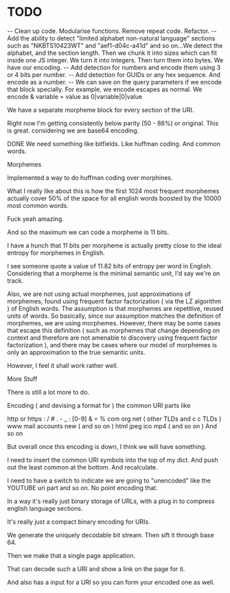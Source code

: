 # TODO

-- Clean up code. Modularise functions. Remove repeat code. Refactor.
-- Add the ability to detect "limited alphabet non-natural language" sections such as
"NKBTS10423WT" and "aef1-d04c-a41d" and so on...We detect the alphabet, and the section length.
Then we chunk it into sizes which can fit inside one JS integer. We turn it into integers. Then 
turn them into bytes. We have our encoding.
-- Add detection for numbers and encode them using 3 or 4 bits per number. 
-- Add detection for GUIDs or any hex sequence. And encode as a number.
-- We can save on the query parameters if we encode that block specially. 
For example, we encode escapes as normal. We encode & variable = value as
0|variable|0|value

We have a separate morpheme block for every section of the URI.

Right now I'm getting consistently below parity (50 - 88%) or original. This is great. considering we are base64 encoding.


DONE We need something like bitfields. Like huffman coding. And common words.

Morphemes

  Implemented a way to do huffman coding over morphines.

  What I really like about this is how the first 1024 most frequent morphemes actually cover 50% of the space for all english words boosted by the 10000 most common words.

  Fuck yeah amazing.

  And so the maximum we can code a morpheme is 11 bits. 

  I have a hunch that 11 bits per morpheme is actually pretty close to the ideal entropy for morphemes in English.

  I see someone quote a value of 11.82 bits of entropy per word in English. Considering that a morpheme is the minimal semantic unit, I'd say we're on track.

  Also, we are not using actual morphemes, just approximations of morphemes, found using frequent factor factorization ( via the LZ algorithm ) of English words. The assumption is that morphemes are repetitive, reused units of words. So basically, since our assumption matches the definition of morphemes, we are using morphemes. However, there may be some cases that escape this definition ( such as morphemes that change depending on context and therefore are not amenable to discovery using frequent factor factorization ), and there may be cases where our model of morphemes is only an approximation to the true semantic units. 

  However, I feel it shall work rather well.

More Stuff

There is still a lot more to do.

Encoding ( and devising a format for ) the common URI parts like

http or https
: / #
. - _ :
[0-9]
& = %
com org net ( other TLDs and c c TLDs )
www mail accounts new ( and so on ) 
html jpeg ico mp4 ( and so on )
And so on

But overall once this encoding is down, I think we will have something.

I need to insert the common URI symbols into the top of my dict. And push out the least common at the bottom.
And recalculate.

I need to have a switch to indicate we are going to "unencoded" like the YOUTUBE uri part and so on. No point encoding that. 

In a way it's really just binary storage of URLs, with a plug in to compress english language sections.

It's really just a compact binary encoding for URIs. 

We generate the uniquely decodable bit stream. Then sift it through base 64.

Then we make that a single page application. 


That can decode such a URI and show a link on the page for it.

And also has a input for a URI so you can form your encoded one as well.


